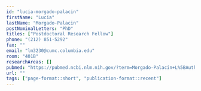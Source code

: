 ```yaml
---
id: "lucia-morgado-palacin"
firstName: "Lucia"
lastName: "Morgado-Palacin"
postNominalLetters: "PhD"
titles: ["Postdoctoral Research Fellow"]
phone: "(212) 851-5292"
fax: ""
email: "lm3230@cumc.columbia.edu"
room: "401B"
researchAreas: []
pubmed: "https://pubmed.ncbi.nlm.nih.gov/?term=Morgado-Palacin+L%5BAuthor%5D"
url: ""
tags: ["page-format::short", "publication-format::recent"]
---
```

